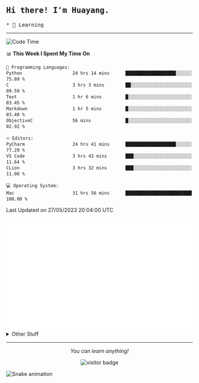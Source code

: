 <h2>
    <samp>Hi there! I'm Huayang.</samp>
</h2>
<p>
    <samp>
        * 🧐 Learning
    </samp>
</p>

<hr>

<!--START_SECTION:waka-->
![Code Time](http://img.shields.io/badge/Code%20Time-870%20hrs%2057%20mins-blue)

📊 **This Week I Spent My Time On** 

```text
💬 Programming Languages: 
Python                   24 hrs 14 mins      ███████████████████░░░░░░   75.89 % 
C                        3 hrs 3 mins        ██░░░░░░░░░░░░░░░░░░░░░░░   09.59 % 
Text                     1 hr 6 mins         █░░░░░░░░░░░░░░░░░░░░░░░░   03.45 % 
Markdown                 1 hr 5 mins         █░░░░░░░░░░░░░░░░░░░░░░░░   03.40 % 
ObjectiveC               56 mins             █░░░░░░░░░░░░░░░░░░░░░░░░   02.92 % 

🔥 Editors: 
PyCharm                  24 hrs 41 mins      ███████████████████░░░░░░   77.29 % 
VS Code                  3 hrs 43 mins       ███░░░░░░░░░░░░░░░░░░░░░░   11.64 % 
CLion                    3 hrs 32 mins       ███░░░░░░░░░░░░░░░░░░░░░░   11.08 % 

💻 Operating System: 
Mac                      31 hrs 56 mins      █████████████████████████   100.00 % 
```


 Last Updated on 27/05/2023 20:04:00 UTC
<!--END_SECTION:waka-->

<picture>
    <img src="/github-metrics.svg" alt="github metrics" style='visibility:visible'>
</picture>

<details>
  <summary>Other Stuff</summary>
  <br />
<!--   
  <p align="left">
    <img height="180em" src="https://github-readme-streak-stats.herokuapp.com/?user=GuillaumeFalourd" />
    
  </p> -->

  * 🏆 Some GitHub statistical reports:
  
  <img width="100%" src="https://github-profile-trophy.vercel.app/?username=xmchxup&column=7">
  <p align="left">  
    <img height="180em" src="https://github-readme-stats.vercel.app/api?username=xmchxup&hide_border=true&show_icons=true&include_all_commits=true&bg_color=0,EC6C6C,FFD479,FFFC79,73FA79&theme=graywhite&locale=en" />
    <img height="180em" src="https://github-readme-stats.vercel.app/api/top-langs/?username=xmchxup&hide=css,scss,html&langs_count=8&hide_border=true&layout=compact&bg_color=0,73FA79,73FDFF,D783FF&theme=graywhite&locale=en" />
  </p>
  
  <img width="100%" src="https://github-profile-summary-cards.vercel.app/api/cards/profile-details?username=xmchxup&theme=github" />
 
</a>
</details>
<hr>
<p align="center">
    <i>You can learn anything!</i>
    <p align="center">
        <img src="https://visitor-badge.laobi.icu/badge?page_id=xmchxup" alt="visitor badge"/>       
    </p>
</p>

![Snake animation](https://github.com/XmchxUp/XmchxUp/blob/output/github-contribution-grid-snake.gif)



